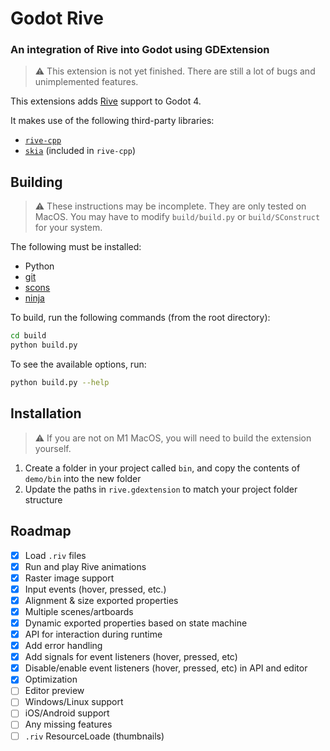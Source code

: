 # Godot Rive

### An integration of Rive into Godot using GDExtension

> :warning: This extension is not yet finished. There are still a lot of bugs and unimplemented features.

This extensions adds [Rive](https://rive.app) support to Godot 4.

It makes use of the following third-party libraries:
- [`rive-cpp`](https://github.com/rive-app/rive-cpp)
- [`skia`](https://github.com/google/skia) (included in `rive-cpp`)

## Building

> :warning: These instructions may be incomplete. They are only tested on MacOS.  You may have to modify `build/build.py` or `build/SConstruct` for your system.

The following must be installed:
- Python
- [git](https://git-scm.com/)
- [scons](https://scons.org/)
- [ninja](https://ninja-build.org/)

To build, run the following commands (from the root directory):
```bash
cd build
python build.py
```

To see the available options, run:
```bash
python build.py --help
```

## Installation

> :warning: If you are not on M1 MacOS, you will need to build the extension yourself.

1. Create a folder in your project called `bin`, and copy the contents of `demo/bin` into the new folder
2. Update the paths in `rive.gdextension` to match your project folder structure

## Roadmap
- [x] Load `.riv` files
- [x] Run and play Rive animations
- [x] Raster image support
- [x] Input events (hover, pressed, etc.)
- [x] Alignment & size exported properties
- [x] Multiple scenes/artboards
- [x] Dynamic exported properties based on state machine
- [x] API for interaction during runtime
- [x] Add error handling
- [x] Add signals for event listeners (hover, pressed, etc)
- [x] Disable/enable event listeners (hover, pressed, etc) in API and editor
- [x] Optimization
- [ ] Editor preview
- [ ] Windows/Linux support
- [ ] iOS/Android support
- [ ] Any missing features
- [ ] `.riv` ResourceLoade (thumbnails)
